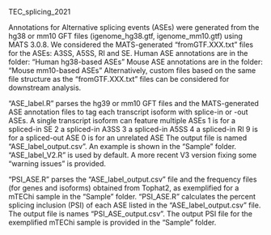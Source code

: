 TEC_splicing_2021

Annotations for Alternative splicing events (ASEs) were generated from the hg38 or mm10 GFT files (igenome_hg38.gtf, igenome_mm10.gtf) using MATS 3.0.8.
We considered the MATS-generated “fromGTF.XXX.txt” files for the ASEs: A3SS, A5SS, RI and SE.
Human ASE annotations are in the folder: “Human hg38-based ASEs”
Mouse ASE annotations are in the folder: “Mouse mm10-based ASEs”
Alternatively, custom files based on the same file structure as the “fromGTF.XXX.txt” files can be considered for downstream analysis.

“ASE_label.R” parses the hg39 or mm10 GFT files and the MATS-generated ASE annotation files to tag each transcript isoform with splice-in or -out ASEs.
A single transcript isoform can feature multiple ASEs
1 is for a spliced-in SE
2 a spliced-in A3SS
3 a spliced-in A5SS
4 a spliced-in RI
9 is for a spliced-out ASE
0 is for an unrelated ASE
 The output file is named “ASE_label_output.csv”. An example is shown in the “Sample” folder.
“ASE_label_V2.R” is used by default. A more recent V3 version fixing some “warning issues” is provided.

“PSI_ASE.R” parses the “ASE_label_output.csv” file and the frequency files (for genes and isoforms) obtained from Tophat2, as exemplified for a mTEChi sample in the “Sample” folder.
“PSI_ASE.R” calculates the percent splicing inclusion (PSI) of each ASE listed in the “ASE_label_output.csv” file.
The output file is names “PSI_ASE_output.csv”. The output PSI file for the exemplified mTEChi sample is provided in the “Sample” folder.

